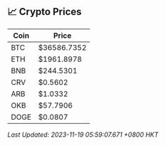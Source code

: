## 📈 Crypto Prices

| Coin | Price |
| ---- | ----- |
| BTC | $36586.7352 |
| ETH | $1961.8978 |
| BNB | $244.5301 |
| CRV | $0.5602 |
| ARB | $1.0332 |
| OKB | $57.7906 |
| DOGE | $0.0807 |

_Last Updated: 2023-11-19 05:59:07.671 +0800 HKT_